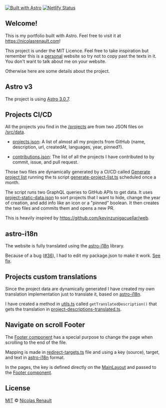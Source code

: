 [![Built with Astro](https://astro.badg.es/v2/built-with-astro/tiny.svg)](https://astro.build)
[![Netlify Status](https://api.netlify.com/api/v1/badges/15bf0891-f6f1-4d4c-af64-c293373e5fb1/deploy-status)](https://app.netlify.com/sites/preeminent-taffy-43c8eb/deploys)

## Welcome!

This is my portfolio built with Astro. Feel free to visit it at https://nicolasrenault.com!

This project is under the MIT Licence. Feel free to take inspiration but remember this is a <ins>personal</ins> website so try not to copy past the texts in it. You don't want to talk about me on your website.

Otherwise here are some details about the project.

## Astro v3

The project is using [Astro 3.0.7](https://docs.astro.build/en/getting-started/).

## Projects CI/CD

All the projects you find in the [/projects](https://nicolasrenault.com/projects) are from two JSON files on [/src/data](https://github.com/NicolasRenault/portfolio/tree/main/src/data).

-   [projects.json](https://github.com/NicolasRenault/portfolio/blob/main/src/data/projects.json): A list of almost all my projects from GitHub (name, description, url, createdAt, languages, year, pinned?).

-   [contributions.json](https://github.com/NicolasRenault/portfolio/blob/main/src/data/contributions.json): The list of all the projects I have contributed to by commit, issue, and pull request.

Those two files are dynamically generated by a CI/CD called [Generate project list](https://github.com/NicolasRenault/portfolio/actions/workflows/generate-project-list.yml) running the ts script [generate-project-list.ts](https://github.com/NicolasRenault/portfolio/blob/main/scripts/generate-project-list.ts) scheduled once a month.

The script runs two GraphQL queries to GitHub APIs to get data. It uses [project-static-data.json](https://github.com/NicolasRenault/portfolio/blob/main/scripts/project-static-data.json) to sort projects that I want to hide, change the year of creation, and add info like an icon or a "pinned" boolean. It then creates the two files and commits them and opens a new PR.

This is heavily inspired by https://github.com/kevinzunigacuellar/web.

## astro-i18n

The website is fully translated using the [astro-i18n](https://github.com/Alexandre-Fernandez/astro-i18n) library.

Because of a bug ([#36](https://github.com/Alexandre-Fernandez/astro-i18n/issues/36)), I had to edit my package.json to make it work. [See fix](https://github.com/Alexandre-Fernandez/astro-i18n/issues/36#issuecomment-1567869668).

## Projects custom translations

Since the project data are dynamically generated I have created my own translation implementation just to translate it, based on [astro-i18n](https://github.com/Alexandre-Fernandez/astro-i18n).

I have created a method in [utils.ts](https://github.com/NicolasRenault/portfolio/blob/main/src/utils.ts) called `getTranslatedDescription()` that gets the translation in [project-descriptions-translated.ts](https://github.com/NicolasRenault/portfolio/blob/main/src/data/project-descriptions-translated.ts).

## Navigate on scroll Footer

The [Footer component](https://github.com/NicolasRenault/portfolio/blob/main/src/components/Footer.astro) has a special purpose to change the page when scrolling to the end of the file.

Mapping is made in [redirect-targets.ts](https://github.com/NicolasRenault/portfolio/blob/main/src/data/redirect-targets.ts) file and using a key (source), target, and text in [astro-i18n](https://github.com/Alexandre-Fernandez/astro-i18n) format.

In the pages, the key is defined directly on the [MainLayout](https://github.com/NicolasRenault/portfolio/blob/main/src/layouts/MainLayout.astro) and passed to the [Footer component](https://github.com/NicolasRenault/portfolio/blob/main/src/components/Footer.astro).

## License

[MIT](https://github.com/NicolasRenault/portfolio/blob/main/LICENCE) © [Nicolas Renault](https://github.com/NicolasRenault)
